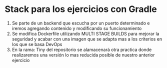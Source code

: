 # Stack para los ejercicios con Gradle

1. Se parte de un backend que escucha por un puerto determinado e iremos agregando contenido y modificando su funcionamiento
2. Se modifica Dockerfile utilizando MULTI STAGE BUILDS para mejorar la seguridad y acabar con una imagen que se adapta mas a los criterios en los que se basa DevOps
3. En la rama: Tiny  del repositorio se alamacenará otra practica donde realizaremos una versión lo mas reducida posible de nuestro anterior ejercicio
